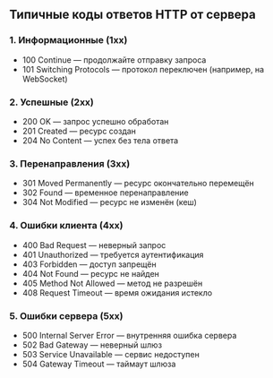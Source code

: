 ## Типичные коды ответов HTTP от сервера

### 1. Информационные (1xx)  
- 100 Continue — продолжайте отправку запроса  
- 101 Switching Protocols — протокол переключен (например, на WebSocket)  

### 2. Успешные (2xx)  
- 200 OK — запрос успешно обработан  
- 201 Created — ресурс создан  
- 204 No Content — успех без тела ответа  

### 3. Перенаправления (3xx)  
- 301 Moved Permanently — ресурс окончательно перемещён  
- 302 Found — временное перенаправление  
- 304 Not Modified — ресурс не изменён (кеш)  

### 4. Ошибки клиента (4xx)  
- 400 Bad Request — неверный запрос  
- 401 Unauthorized — требуется аутентификация  
- 403 Forbidden — доступ запрещён  
- 404 Not Found — ресурс не найден  
- 405 Method Not Allowed — метод не разрешён  
- 408 Request Timeout — время ожидания истекло  

### 5. Ошибки сервера (5xx)  
- 500 Internal Server Error — внутренняя ошибка сервера  
- 502 Bad Gateway — неверный шлюз  
- 503 Service Unavailable — сервис недоступен  
- 504 Gateway Timeout — таймаут шлюза  
